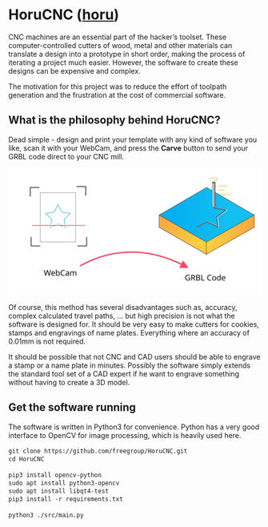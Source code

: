 # HoruCNC ([horu](https://glosbe.com/ja/en/horu))

CNC machines are an essential part of the hacker’s toolset. These computer-controlled cutters of wood, metal and other materials can translate a design into a prototype in short order, making the process of iterating a project much easier. However, the software to create these designs can be expensive and complex.

The motivation for this project was to reduce the effort of toolpath generation and the frustration at the cost of commercial software. 

## What is the philosophy behind HoruCNC?
Dead simple - design and print your template with any kind of software you like, scan it with your WebCam, and press the **Carve** button to send your GRBL code direct to your CNC mill.

 
![teaser](./images/teaser.svg)

Of course, this method has several disadvantages such as, accuracy, complex calculated travel paths, ... but high precision is not what the software is designed for. It should be very easy to make cutters for cookies, stamps and engravings of name plates. Everything where an accuracy of 0.01mm is not required.

It should be possible that not CNC and CAD users should be able to engrave a stamp or a name plate in minutes. Possibly the software simply extends the standard tool set of a CAD expert if he want to engrave something without having to create a 3D model.

## Get the software running
The software is written in Python3 for convenience. Python has a very good interface to OpenCV for image processing, which is heavily used here.

``` 
git clone https://github.com/freegroup/HoruCNC.git
cd HoruCNC

pip3 install opencv-python
sudo apt install python3-opencv
sudo apt install libqt4-test
pip3 install -r requirements.txt

python3 ./src/main.py
```

